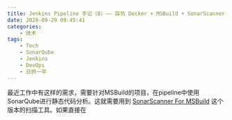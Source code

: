 ```yaml
---
title: Jenkins Pipeline 手记（8）—— 踩坑 Docker + MSBuild + SonarScanner
date: 2020-09-29 09:45:41
categories:
    - 技术
tags:
    - Tech
    - SonarQube
    - Jenkins
    - DevOps
    - 日拱一卒
---
```

最近工作中有这样的需求，需要针对MSBuild的项目，在pipeline中使用SonarQube进行静态代码分析。这就需要用到 [SonarScanner For MSBuild](https://docs.sonarqube.org/latest/analysis/scan/sonarscanner-for-msbuild/) 这个版本的扫描工具。如果直接在